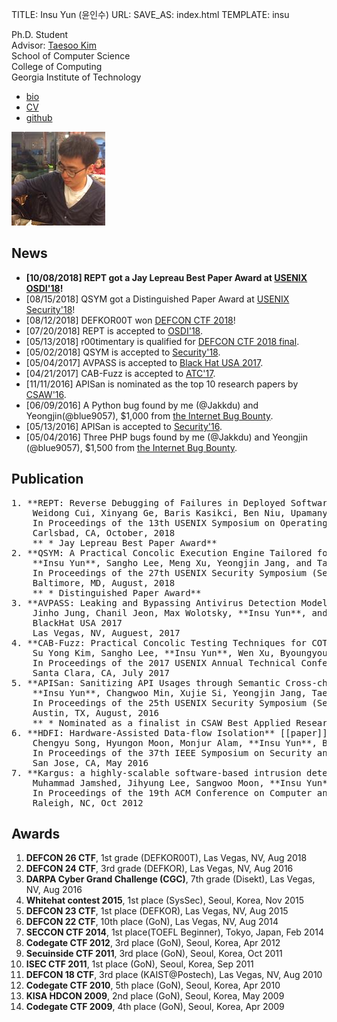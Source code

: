 TITLE: Insu Yun (윤인수)
URL:
SAVE_AS: index.html
TEMPLATE: insu

<div class="row">
  <div class="col-sm-8">
    <p>
      Ph.D. Student</br>
      Advisor: <a href="http://taesoo.gtisc.gatech.edu">Taesoo Kim</a></br>
      School of Computer Science</br>
      College of Computing</br>
      Georgia Institute of Technology</br>
    </p>
    <ul>
        <li> <a href="https://raw.githubusercontent.com/jakkdu/cv/master/bio.txt">bio</a> </li>
        <li> <a href="https://docs.google.com/viewer?url=https://github.com/jakkdu/cv/raw/master/cv.pdf" >CV</a> </li>
        <li> <a href="https://github.com/jakkdu">github</a></li>
    </ul>
  </div>
  <div class="col-sm-4">
    <img src=" assets/images/insu.jpg" />
  </div>
</div>

News
----
- **[10/08/2018] REPT got a Jay Lepreau Best Paper Award at [USENIX OSDI'18](https://www.usenix.org/conference/osdi18/presentation/weidong)!**
- [08/15/2018] QSYM got a Distinguished Paper Award at [USENIX Security'18](https://www.usenix.org/conference/usenixsecurity18/presentation/yun)!
- [08/12/2018] DEFKOR00T won [DEFCON CTF 2018](https://twitter.com/oooverflow/status/1028814424352550912)!
- [07/20/2018] REPT is accepted to [OSDI'18](https://www.usenix.org/conference/osdi18).
- [05/13/2018] r00timentary is qualified for [DEFCON CTF 2018 final](https://twitter.com/oooverflow/status/995816622441955328).
- [05/02/2018] QSYM is accepted to [Security'18](https://www.usenix.org/conference/usenixsecurity18).
- [05/04/2017] AVPASS is accepted to [Black Hat USA 2017](https://www.blackhat.com/us-17/).
- [04/21/2017] CAB-Fuzz is accepted to [ATC'17](https://www.usenix.org/conference/atc17).
- [11/11/2016] APISan is nominated as the top 10 research papers by [CSAW'16](https://csaw.engineering.nyu.edu/research).
- [06/09/2016] A Python bug found by me (@Jakkdu) and Yeongjin(@blue9057), $1,000 from [the Internet Bug Bounty](https://hackerone.com/ibb-python).
- [05/13/2016] APISan is accepted to [Security'16](https://www.usenix.org/conference/usenixsecurity16).
- [05/04/2016] Three PHP bugs found by me (@Jakkdu) and Yeongjin (@blue9057), $1,500 from [the Internet Bug Bounty](https://hackerone.com/ibb-php).

Publication
-----------
<pre>
1. **REPT: Reverse Debugging of Failures in Deployed Software** [[paper]](pubs/2018/cui:rept.pdf) [[slides]](pubs/2018/cui:rept-slides.pdf)
    Weidong Cui, Xinyang Ge, Baris Kasikci, Ben Niu, Upamanyu Sharma, Ruoyu Wang, and **Insu Yun** (alphabetical)
    In Proceedings of the 13th USENIX Symposium on Operating Systems Design and Implementation (OSDI 2018)
    Carlsbad, CA, October, 2018
    ** * Jay Lepreau Best Paper Award**
2. **QSYM: A Practical Concolic Execution Engine Tailored for Hybrid Fuzzing** [[paper]](pubs/2018/yun:qsym.pdf) [[slides]](pubs/2018/yun:qsym-slides.pdf) [[code]](https://github.com/sslab-gatech/qsym)
    **Insu Yun**, Sangho Lee, Meng Xu, Yeongjin Jang, and Taesoo Kim
    In Proceedings of the 27th USENIX Security Symposium (Security 2018)
    Baltimore, MD, August, 2018
    ** * Distinguished Paper Award**
3. **AVPASS: Leaking and Bypassing Antivirus Detection Model Automatically** [[slides]](pubs/2017/jung:avpass-slides.pdf) [[code]](https://github.com/sslab-gatech/avpass)
    Jinho Jung, Chanil Jeon, Max Wolotsky, **Insu Yun**, and Taesoo Kim
    BlackHat USA 2017 
    Las Vegas, NV, Auguest, 2017
4. **CAB-Fuzz: Practical Concolic Testing Techniques for COTS Operating Systems**
    Su Yong Kim, Sangho Lee, **Insu Yun**, Wen Xu, Byoungyoung Lee, Youngtae Yun, and Taesoo Kim [[paper]](pubs/2017/kim:cab-fuzz.pdf) [[slides]](pubs/2017/kim:cab-fuzz-slides.pdf)
    In Proceedings of the 2017 USENIX Annual Technical Conference (ATC 2017)
    Santa Clara, CA, July 2017 
5. **APISan: Sanitizing API Usages through Semantic Cross-checking** [[paper]](pubs/2016/yun:apisan.pdf) [[slides]](pubs/2016/yun:apisan-slides.pdf) [[code]](https://github.com/sslab-gatech/apisan)
    **Insu Yun**, Changwoo Min, Xujie Si, Yeongjin Jang, Taesoo Kim, and Mayur Naik
    In Proceedings of the 25th USENIX Security Symposium (Security 2016) 
    Austin, TX, August, 2016 
    ** * Nominated as a finalist in CSAW Best Applied Research Paper Award 2016 **
6. **HDFI: Hardware-Assisted Data-flow Isolation** [[paper]](pubs/2016/song:hdfi.pdf) [[slides]](pubs/2016/song:hdfi-slides.pdf) [[code]](https://github.com/sslab-gatech/hdfi)
    Chengyu Song, Hyungon Moon, Monjur Alam, **Insu Yun**, Byoungyoung Lee, Taesoo Kim, Wenke Lee, and Yunheung Paek
    In Proceedings of the 37th IEEE Symposium on Security and Privacy (Oakland 2016)
    San Jose, CA, May 2016 
7. **Kargus: a highly-scalable software-based intrusion detection system** [[paper]](pubs/2012/jamshed:kargus.pdf)
    Muhammad Jamshed, Jihyung Lee, Sangwoo Moon, **Insu Yun**, Deokjin Kim, Sungryoul Lee, Yung Yi, and KyoungSoo Park
    In Proceedings of the 19th ACM Conference on Computer and Communications Security (CCS 2012)
    Raleigh, NC, Oct 2012
</pre>

Awards
------
1. **DEFCON 26 CTF**, 1st grade (DEFKOR00T), Las Vegas, NV, Aug 2018
2. **DEFCON 24 CTF**, 3rd grade (DEFKOR), Las Vegas, NV, Aug 2016
3. **DARPA Cyber Grand Challenge (CGC)**, 7th grade (Disekt), Las Vegas, NV, Aug 2016
4. **Whitehat contest 2015**, 1st place (SysSec), Seoul, Korea, Nov 2015
5. **DEFCON 23 CTF**, 1st place (DEFKOR), Las Vegas, NV, Aug 2015
6. **DEFCON 22 CTF**, 10th place (GoN), Las Vegas, NV, Aug 2014
7. **SECCON CTF 2014**, 1st place(TOEFL Beginner), Tokyo, Japan, Feb 2014
8. **Codegate CTF 2012**, 3rd place (GoN), Seoul, Korea, Apr 2012
9. **Secuinside CTF 2011**, 3rd place (GoN), Seoul, Korea, Oct 2011
10. **ISEC CTF 2011**, 1st place (GoN), Seoul, Korea, Sep 2011
11. **DEFCON 18 CTF**, 3rd place (KAIST@Postech), Las Vegas, NV, Aug 2010
12. **Codegate CTF 2010**, 5th place (GoN), Seoul, Korea, Apr 2010
13. **KISA HDCON 2009**, 2nd place (GoN), Seoul, Korea, May 2009
14. **Codegate CTF 2009**, 4th place (GoN), Seoul, Korea, Apr 2009
